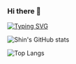 ### Hi there 👋

<!--
**Brichka-Dv/Brichka-Dv** is a ✨ _special_ ✨ repository because its `README.md` (this file) appears on your GitHub profile.

Here are some ideas to get you started:

- 🔭 I’m currently working on ...
- 🌱 I’m currently learning ...
- 👯 I’m looking to collaborate on ...
- 🤔 I’m looking for help with ...
- 💬 Ask me about ...
- 📫 How to reach me: ...
- 😄 Pronouns: ...
- ⚡ Fun fact: ...
-->
[![Typing SVG](https://readme-typing-svg.herokuapp.com?multiline=true&width=500&lines=Brichka+Dev.++++++++++)](https://git.io/typing-svg)

![Shin's GitHub stats](https://github-readme-stats.vercel.app/api?username=Brichka-Dv&show_icons=true&theme=tokyonight)

![Top Langs](https://github-readme-stats.vercel.app/api/top-langs/?username=Brichka-Dv&layout=compact)

